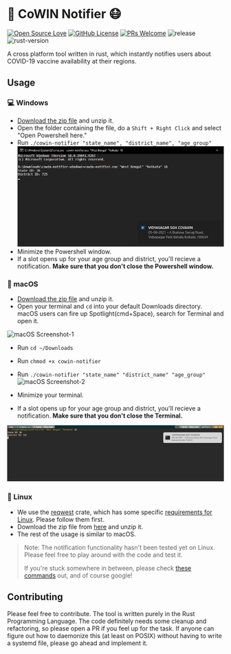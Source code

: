 
# 💉 CoWIN Notifier 😷
[![Open Source Love](https://badges.frapsoft.com/os/v1/open-source.svg?v=103)](https://github.com/aryan9600/cowin-notifier)
[![GitHub License](https://img.shields.io/github/license/aryan9600/cowin-notifier)](https://github.com/aryan9600/cowin-notifier/blob/master/LICENSE)
[![PRs Welcome](https://img.shields.io/badge/PRs-welcome-brightgreen.svg)](https://github.com/aryan9600/cowin-notifier/issues/new/choose)
![release](https://img.shields.io/github/v/release/aryan9600/cowin-notifier)
![rust-version](https://img.shields.io/badge/rust-v1.5.2-red)

A cross platform tool written in rust, which instantly notifies users about COVID-19 vaccine availability at their regions.

## Usage

### 💻 Windows
* [Download the zip file](https://github.com/aryan9600/cowin-notifier/releases/download/v0.1/cowin-notifier-windows.zip) and unzip it.
* Open the folder containing the file, do a `Shift + Right Click` and select "Open Powershell here."
* Run `./cowin-notifier "state_name", "district_name", "age_group"`
![Windows Screenshot](https://raw.githubusercontent.com/aryan9600/cowin-notifier/main/assets/WhatsApp%20Image%202021-05-06%20at%2021.23.49.jpeg)
* Minimize the Powershell window.
* If a slot opens up for your age group and district, you'll recieve a notification. __Make sure that you don't close the Powershell window.__

### 🍎 macOS
* [Download the zip file](https://github.com/aryan9600/cowin-notifier/releases/download/v0.1/cowin-notifier-macos.zip) and unzip it.
* Open your terminal and `cd` into your default Downloads directory. macOS users can fire up Spotlight(cmd+Space), search for Terminal and open it.

![macOS Screenshot-1](https://github.com/mintbomb27/cowin-notifier/raw/main/assets/macOS%20spotlight.png)

* Run `cd ~/Downloads` 
* Run `chmod +x cowin-notifier`
* Run `./cowin-notifier "state_name" "district_name" "age_group"`
![macOS Screenshot-2](https://github.com/mintbomb27/cowin-notifier/raw/main/assets/macOS%20notif.png)

* Minimize your terminal.
* If a slot opens up for your age group and district, you'll recieve a notification. __Make sure that you don't close the Terminal.__

![macOS Screenshot-3](https://raw.githubusercontent.com/aryan9600/cowin-notifier/main/assets/Screen%20Shot%202021-05-05%20at%2017.46.10.png)

### 🐧 Linux
* We use the [reqwest](https://github.com/seanmonstar/reqwest) crate, which has some specific [requirements for Linux](https://github.com/seanmonstar/reqwest#requirements). Please follow them first.
* Download the zip file from [here](https://github.com/aryan9600/cowin-notifier/releases/download/v0.1/cowin-notifier-linux.zip) and unzip it.
* The rest of the usage is similar to macOS.

> Note: The notification functionality hasn't been tested yet on Linux. Please feel free to play around with the code and test it.
> 
> If you're stuck somewhere in between, please check [these commands](https://maker.pro/linux/tutorial/basic-linux-commands-for-beginners) out, and of course google!

## Contributing

Please feel free to contribute. The tool is written purely in the Rust Programming Language. The code definitely needs some cleanup and refactoring, so please open a PR if you feel up for the task. If anyone can figure out how to daemonize this (at least on POSIX) without having to write a systemd file, please go ahead and implement it.
